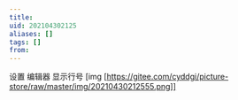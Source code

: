 ```yaml
---
title: 
uid: 202104302125
aliases: []
tags: []
from: 
---
```


设置 编辑器 显示行号
[img [https://gitee.com/cyddgi/picture-store/raw/master/img/20210430212555.png]]
